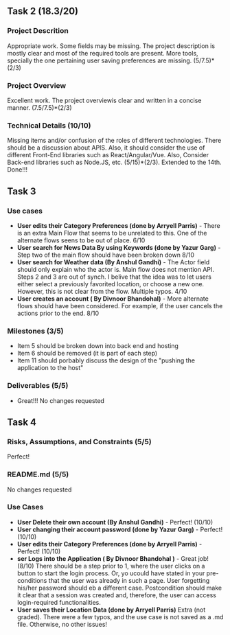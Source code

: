 ## Task 2 (18.3/20)

### Project Descrition
Appropriate work. Some fields may be missing. The project description is mostly clear and most of the required tools are present. More tools, specially the one pertaining user saving preferences are missing. (5/7.5)*(2/3)
 
### Project Overview
Excellent work. The project overviewis clear and written in a concise manner. (7.5/7.5)*(2/3)

### Technical Details (10/10)
Missing items and/or confusion of the roles of different technologies. There should be a discussion about APIS. Also, it should consider the use of different Front-End libraries such as React/Angular/Vue. Also, Consider Back-end libraries such as Node.JS, etc. (5/15)*(2/3). Extended to the 14th. Done!!!

## Task 3

### Use cases 
- **User edits their Category Preferences (done by Arryell Parris)** - There is an extra Main Flow that seems to be unrelated to this. One of the alternate flows seens to be out of place. 6/10
- **User search for News Data By using Keywords (done by Yazur Garg)** - Step two of the main flow should have been broken down 8/10
- **User search for Weather data (By Anshul Gandhi)** - The Actor field should only explain who the actor is. Main flow does not mention API. Steps 2 and 3 are out of synch. I belive that the idea was to let users either select a previously favorited location, or choose a new one. However, this is not clear from the flow. Multiple typos. 4/10
- **User creates an account ( By Divnoor Bhandohal)** - More alternate flows should have been considered. For example, if the user cancels the actions prior to the end. 8/10

### Milestones (3/5)
- Item 5 should be broken down into back end and hosting
- Item 6 should be removed (it is part of each step)
- Item 11 should porbably discuss the design of the "pushing the application to the host"

### Deliverables (5/5)
- Great!!! No changes requested

## Task 4

### Risks, Assumptions, and Constraints (5/5)
Perfect!

### README.md (5/5)
No changes requested

### Use Cases
- **User Delete their own account (By Anshul Gandhi)** - Perfect! (10/10)
- **User changing their account password (done by Yazur Garg)** - Perfect! (10/10)
- **User edits their Category Preferences (done by Arryell Parris)** - Perfect! (10/10)
- **ser Logs into the Application ( By Divnoor Bhandohal )** - Great job! (8/10) There should be a step prior to 1, where the user clicks on a button to start the login process. Or, yo ucould have stated in your pre-conditions that the user was already in such a page. User forgetting his/her password should eb a different case. Postcondition should make it clear that a session was created and, therefore, the user can access login-required functionalities.
- **User saves their Location Data (done by Arryell Parris)** Extra (not graded). There were a few typos, and the use case is not saved as a .md file. Otherwise, no other issues!
